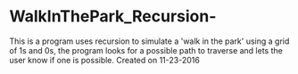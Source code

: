 # WalkInThePark_Recursion-
This is a program uses recursion to simulate a 'walk in the park' using a grid of 1s and 0s, the program looks for a possible path to traverse and lets the user know if one is possible.
Created on 11-23-2016
